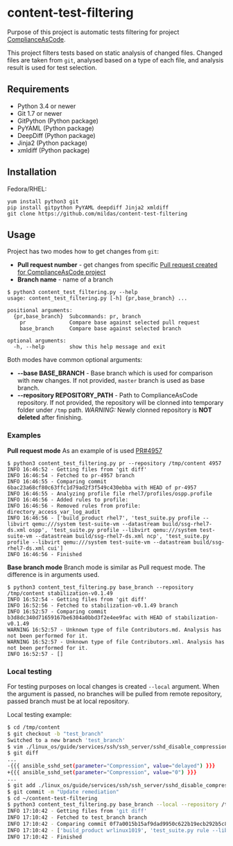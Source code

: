 # content-test-filtering
Purpose of this project is automatic tests filtering for project [ComplianceAsCode](https://github.com/ComplianceAsCode/content/).

This project filters tests based on static analysis of changed files. Changed files are taken from `git`, analysed based on a type of each file, and analysis result is used for test selection.

## Requirements
  - Python 3.4 or newer
  - Git 1.7 or newer
  - GitPython (Python package)
  - PyYAML (Python package)
  - DeepDiff (Python package)
  - Jinja2 (Python package)
  - xmldiff (Python package)

## Installation
Fedora/RHEL:
```
yum install python3 git
pip install gitpython PyYAML deepdiff Jinja2 xmldiff
git clone https://github.com/mildas/content-test-filtering
```

## Usage
Project has two modes how to get changes from `git`:
  - **Pull request number** - get changes from specific [Pull request created for ComplianceAsCode project](https://github.com/ComplianceAsCode/content/pulls)
  - **Branch name** - name of a branch
```
$ python3 content_test_filtering.py --help
usage: content_test_filtering.py [-h] {pr,base_branch} ...

positional arguments:
  {pr,base_branch}  Subcommands: pr, branch
    pr              Compare base against selected pull request
    base_branch     Compare base against selected branch

optional arguments:
  -h, --help        show this help message and exit
```

Both modes have common optional arguments:
  - **--base BASE_BRANCH** - Base branch which is used for comparison with new changes. If not provided, `master` branch is used as base branch.
  - **--repository REPOSITORY_PATH** - Path to ComplianceAsCode repository. If not provided, the repository will be clonned into temporary folder under `/tmp` path. *WARNING:* Newly clonned repository is **NOT deleted** after finishing.

### Examples
**Pull request mode**
As an example of is used [PR#4957](https://github.com/ComplianceAsCode/content/pull/4957)
```
$ python3 content_test_filtering.py pr --repository /tmp/content 4957
INFO 16:46:52 - Getting files from 'git diff'
INFO 16:46:54 - Fetched to pr-4957 branch
INFO 16:46:55 - Comparing commit 6bac23a68cf80c63ffc1d79ad2f3f549c430ebba with HEAD of pr-4957
INFO 16:46:55 - Analyzing profile file rhel7/profiles/ospp.profile
INFO 16:46:56 - Added rules to profile: 
INFO 16:46:56 - Removed rules from profile: directory_access_var_log_audit
INFO 16:46:56 - ['build_product rhel7', 'test_suite.py profile --libvirt qemu:///system test-suite-vm --datastream build/ssg-rhel7-ds.xml ospp', 'test_suite.py profile --libvirt qemu:///system test-suite-vm --datastream build/ssg-rhel7-ds.xml ncp', 'test_suite.py profile --libvirt qemu:///system test-suite-vm --datastream build/ssg-rhel7-ds.xml cui']
INFO 16:46:56 - Finished
```

**Base branch mode**
Branch mode is similar as Pull request mode. The difference is in arguments used.
```
$ python3 content_test_filtering.py base_branch --repository /tmp/content stabilization-v0.1.49
INFO 16:52:54 - Getting files from 'git diff'
INFO 16:52:56 - Fetched to stabilization-v0.1.49 branch
INFO 16:52:57 - Comparing commit b3d8dc340d71659167be6304a0bbd3f2e4ee9fac with HEAD of stabilization-v0.1.49
WARNING 16:52:57 - Unknown type of file Contributors.md. Analysis has not been performed for it.
WARNING 16:52:57 - Unknown type of file Contributors.xml. Analysis has not been performed for it.
INFO 16:52:57 - []
```

### Local testing
For testing purposes on local changes is created `--local` argument.
When the argument is passed, no branches will be pulled from remote repository, passed branch must be at local repository.

Local testing example:
```bash
$ cd /tmp/content
$ git checkout -b "test_branch"
Switched to a new branch 'test_branch'
$ vim ./linux_os/guide/services/ssh/ssh_server/sshd_disable_compression/ansible/shared.yml # Change the file
$ git diff
...
-{{{ ansible_sshd_set(parameter="Compression", value="delayed") }}}
+{{{ ansible_sshd_set(parameter="Compression", value="0") }}}
...
$ git add ./linux_os/guide/services/ssh/ssh_server/sshd_disable_compression/ansible/shared.yml
$ git commit -m "Update remediation"
$ cd ~/content-test-filtering
$ python3 content_test_filtering.py base_branch --local --repository /tmp/content test_branch
INFO 17:10:42 - Getting files from 'git diff'
INFO 17:10:42 - Fetched to test_branch branch
INFO 17:10:42 - Comparing commit 0f7a0015b15af9dad9950c622b19ecb292b5c83f with HEAD of test_branch
INFO 17:10:42 - ['build_product wrlinux1019', 'test_suite.py rule --libvirt qemu:///system test-suite-vm --remediate ansible --datastream build/ssg-wrlinux1019-ds.xml sshd_disable_compression']
INFO 17:10:42 - Finished
```
